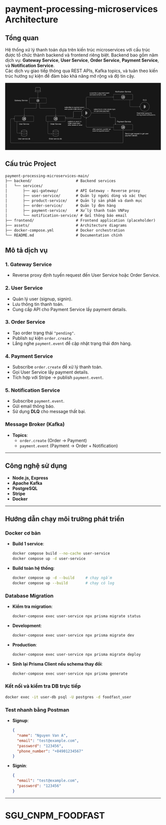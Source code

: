 # payment-processing-microservices Architecture

## Tổng quan

Hệ thống xử lý thanh toán dựa trên kiến trúc microservices với cấu trúc được tổ chức thành backend và frontend riêng biệt. Backend bao gồm năm dịch vụ: **Gateway Service**, **User Service**, **Order Service**, **Payment Service**, và **Notification Service**.  
Các dịch vụ giao tiếp thông qua REST APIs, Kafka topics, và tuân theo kiến trúc hướng sự kiện để đảm bảo khả năng mở rộng và độ tin cậy.

![Architecture Diagram](./assets/architecture.png)

## Cấu trúc Project

```
payment-processing-microservices-main/
├── backend/                    # Backend services
│   └── services/
│       ├── api-gateway/        # API Gateway - Reverse proxy
│       ├── user-service/       # Quản lý người dùng và xác thực
│       ├── product-service/    # Quản lý sản phẩm và danh mục
│       ├── order-service/      # Quản lý đơn hàng
│       ├── payment-service/    # Xử lý thanh toán VNPay
│       └── notification-service/ # Gửi thông báo email
├── frontend/                   # Frontend application (placeholder)
├── assets/                     # Architecture diagrams
├── docker-compose.yml          # Docker orchestration
└── README.md                   # Documentation chính
```

## Mô tả dịch vụ

### 1. Gateway Service
- Reverse proxy định tuyến request đến User Service hoặc Order Service.

### 2. User Service
- Quản lý user (signup, signin).
- Lưu thông tin thanh toán.
- Cung cấp API cho Payment Service lấy payment details.

### 3. Order Service
- Tạo order trạng thái `"pending"`.
- Publish sự kiện `order.create`.
- Lắng nghe `payment.event` để cập nhật trạng thái đơn hàng.

### 4. Payment Service
- Subscribe `order.create` để xử lý thanh toán.
- Gọi User Service lấy payment details.
- Tích hợp với Stripe → publish `payment.event`.

### 5. Notification Service
- Subscribe `payment.event`.
- Gửi email thông báo.
- Sử dụng **DLQ** cho message thất bại.

### Message Broker (Kafka)
- **Topics**:
    - `order.create` (Order → Payment)
    - `payment.event` (Payment → Order + Notification)

---

## Công nghệ sử dụng
- **Node.js, Express**
- **Apache Kafka**
- **PostgreSQL**
- **Stripe**
- **Docker**

---

## Hướng dẫn chạy môi trường phát triển

### Docker cơ bản
- **Build 1 service**:
  ```bash
  docker compose build --no-cache user-service
  docker compose up -d user-service
  ```
- **Build toàn hệ thống**:
  ```bash
  docker compose up -d --build     # chạy ngầm
  docker compose up --build        # chạy có log
  ```

### Database Migration
- **Kiểm tra migration**:
  ```bash
  docker-compose exec user-service npx prisma migrate status
  ```
- **Development**:
  ```bash
  docker-compose exec user-service npx prisma migrate dev
  ```
- **Production**:
  ```bash
  docker-compose exec user-service npx prisma migrate deploy
  ```
- **Sinh lại Prisma Client nếu schema thay đổi**:
  ```bash
  docker-compose exec user-service npx prisma generate
  ```

### Kết nối và kiểm tra DB trực tiếp
```bash
docker exec -it user-db psql -U postgres -d foodfast_user
```

### Test nhanh bằng Postman
- **Signup**:
  ```json
  {
    "name": "Nguyen Van A",
    "email": "test@example.com",
    "password": "123456",
    "phone_number": "+84901234567"
  }
  ```
- **Signin**:
  ```json
  {
    "email": "test@example.com",
    "password": "123456"
  }
  ```

---

# SGU_CNPM_FOODFAST
